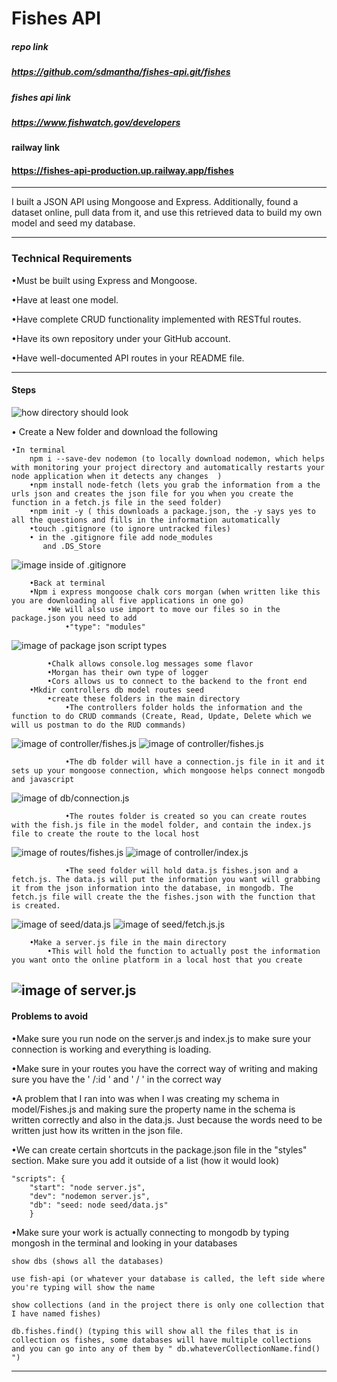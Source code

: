 # Fishes API

##### repo link
##### https://github.com/sdmantha/fishes-api.git/fishes
##### fishes api link
##### https://www.fishwatch.gov/developers
#### railway link
#### https://fishes-api-production.up.railway.app/fishes
 ---
 I built a JSON API using Mongoose and Express. Additionally, found a dataset online, pull data from it, and use this retrieved data to build my own model and seed my database.
 
 <!-- ![images of rick and morty characters](./basic.png)
 ![pop up of the characters information](./modal.png) -->
 ---

### Technical Requirements

•Must be built using Express and Mongoose.

•Have at least one model.


•Have complete CRUD functionality implemented with RESTful routes. 

•Have its own repository under your GitHub account.

•Have well-documented API routes in your README file.

----
#### Steps

![how directory should look](../pictures-read.me/How-directory-should-look.png)

• Create a New folder and download the following

    •In terminal 
        npm i --save-dev nodemon (to locally download nodemon, which helps with monitoring your project directory and automatically restarts your node application when it detects any changes  )
        •npm install node-fetch (lets you grab the information from a the urls json and creates the json file for you when you create the function in a fetch.js file in the seed folder)
        •npm init -y ( this downloads a package.json, the -y says yes to all the questions and fills in the information automatically
        •touch .gitignore (to ignore untracked files)
        • in the .gitignore file add node_modules
           and .DS_Store
![image inside of .gitignore](../pictures-read.me/inside-of-.gitignore.png)

        •Back at terminal 
        •Npm i express mongoose chalk cors morgan (when written like this you are downloading all five applications in one go)
            •We will also use import to move our files so in the package.json you need to add 
                •"type": "modules"
![image of package json script types](../pictures-read.me/package.json-scripts-types.png)

            •Chalk allows console.log messages some flavor
            •Morgan has their own type of logger
            •Cors allows us to connect to the backend to the front end
        •Mkdir controllers db model routes seed
            •create these folders in the main directory
                •The controllers folder holds the information and the function to do CRUD commands (Create, Read, Update, Delete which we will us postman to do the RUD commands)
![image of controller/fishes.js](../pictures-read.me/controller-fishes.js.png)
![image of controller/fishes.js](../pictures-read.me/controller-fishes.js2.png)

                •The db folder will have a connection.js file in it and it sets up your mongoose connection, which mongoose helps connect mongodb and javascript
![image of db/connection.js](../pictures-read.me/db-connection.js.png)

                •The routes folder is created so you can create routes with the fish.js file in the model folder, and contain the index.js file to create the route to the local host
![image of routes/fishes.js](../pictures-read.me/routes-fishes.js.png)
![image of controller/index.js](../pictures-read.me/routes-index.js.png)

                •The seed folder will hold data.js fishes.json and a fetch.js. The data.js will put the information you want will grabbing it from the json information into the database, in mongodb. The fetch.js file will create the the fishes.json with the function that is created.
![image of seed/data.js](../pictures-read.me/seed-data.js.png)
![image of seed/fetch.js.js](../pictures-read.me/fetch.js-seed.png)

        •Make a server.js file in the main directory
            •This will hold the function to actually post the information you want onto the online platform in a local host that you create
![image of server.js](../pictures-read.me/server.js.png)
---
#### Problems to avoid

•Make sure you run node on the server.js and index.js to make sure your connection is working and everything is loading.

•Make sure in your routes you have the correct way of writing and making sure you have the ' /:id ' and ' / ' in the correct way

•A problem that I ran into was when I was creating my schema in model/Fishes.js and making sure the property name in the schema is written correctly and also in the data.js. Just because the words need to be written just how its written in the json file.

•We can create certain shortcuts in the package.json file in the "styles" section. Make sure you add it outside of a list (how it would look)

    "scripts": {
        "start": "node server.js",
        "dev": "nodemon server.js",
        "db": "seed: node seed/data.js"
        }


•Make sure your work is actually connecting to mongodb by typing mongosh in the terminal and looking in your databases

    show dbs (shows all the databases)

    use fish-api (or whatever your database is called, the left side where you're typing will show the name

    show collections (and in the project there is only one collection that I have named fishes)

    db.fishes.find() (typing this will show all the files that is in collection os fishes, some databases will have multiple collections and you can go into any of them by " db.whateverCollectionName.find() ")

---


    









